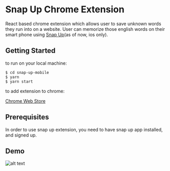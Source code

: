 # Snap Up Chrome Extension

React based chrome extension which allows user to save unknown words they run into on a website. User can memorize those english words on their smart phone using [Snap Up](https://github.com/yomoda07/snap-up-mobile)(as of now, ios only).


## Getting Started

to run on your local machine:
```
$ cd snap-up-mobile
$ yarn
$ yarn start
```

to add extension to chrome:

[Chrome Web Store](https://chrome.google.com/webstore/detail/snap-up/bobdjifdmanmainkcmnkjbfehokhfhok?hl=en)


## Prerequisites

In order to use snap up extension, you need to have snap up app installed, and signed up.


## Demo

![alt text](https://user-images.githubusercontent.com/24503508/34132915-18316f04-e420-11e7-9d37-ba9ab6af3b3a.png "Snap Up Extension")

